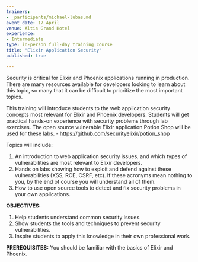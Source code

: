 ```yaml
---
trainers:
- _participants/michael-lubas.md
event_date: 17 April
venue: Altis Grand Hotel
experience:
- Intermediate
type: in-person full-day training course
title: "Elixir Application Security"
published: true

---
```

Security is critical for Elixir and Phoenix applications running in production. There are many resources available for developers looking to learn about this topic, so many that it can be difficult to prioritize the most important topics. 

This training will introduce students to the web application security concepts most relevant for Elixir and Phoenix developers. Students will get practical hands-on experience with security problems through lab exercises. The open source vulnerable Elixir application Potion Shop will be used for these labs. - https://github.com/securityelixir/potion_shop

Topics will include:

1. An introduction to web application security issues, and which types of vulnerabilities are most relevant to Elixir developers. 
2. Hands on labs showing how to exploit and defend against these vulnerabilities (XSS, RCE, CSRF, etc). If these acronyms mean nothing to you, by the end of course you will understand all of them. 
3. How to use open source tools to detect and fix security problems in your own applications. 

**OBJECTIVES:**
1. Help students understand common security issues.
2. Show students the tools and techniques to prevent security vulnerabilities.
3. Inspire students to apply this knowledge in their own professional work.

**PREREQUISITES:**
You should be familiar with the basics of Elixir and Phoenix.